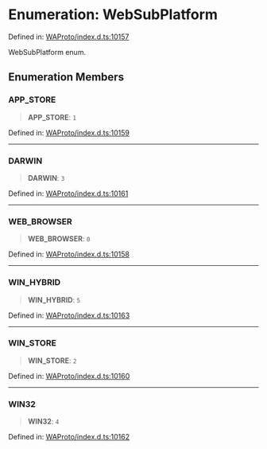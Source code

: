 # Enumeration: WebSubPlatform

Defined in: [WAProto/index.d.ts:10157](https://github.com/Fokusdotid/bail/blob/c270ba4454f95d50cec87a9d90b03360fac7058e/WAProto/index.d.ts#L10157)

WebSubPlatform enum.

## Enumeration Members

### APP\_STORE

> **APP\_STORE**: `1`

Defined in: [WAProto/index.d.ts:10159](https://github.com/Fokusdotid/bail/blob/c270ba4454f95d50cec87a9d90b03360fac7058e/WAProto/index.d.ts#L10159)

***

### DARWIN

> **DARWIN**: `3`

Defined in: [WAProto/index.d.ts:10161](https://github.com/Fokusdotid/bail/blob/c270ba4454f95d50cec87a9d90b03360fac7058e/WAProto/index.d.ts#L10161)

***

### WEB\_BROWSER

> **WEB\_BROWSER**: `0`

Defined in: [WAProto/index.d.ts:10158](https://github.com/Fokusdotid/bail/blob/c270ba4454f95d50cec87a9d90b03360fac7058e/WAProto/index.d.ts#L10158)

***

### WIN\_HYBRID

> **WIN\_HYBRID**: `5`

Defined in: [WAProto/index.d.ts:10163](https://github.com/Fokusdotid/bail/blob/c270ba4454f95d50cec87a9d90b03360fac7058e/WAProto/index.d.ts#L10163)

***

### WIN\_STORE

> **WIN\_STORE**: `2`

Defined in: [WAProto/index.d.ts:10160](https://github.com/Fokusdotid/bail/blob/c270ba4454f95d50cec87a9d90b03360fac7058e/WAProto/index.d.ts#L10160)

***

### WIN32

> **WIN32**: `4`

Defined in: [WAProto/index.d.ts:10162](https://github.com/Fokusdotid/bail/blob/c270ba4454f95d50cec87a9d90b03360fac7058e/WAProto/index.d.ts#L10162)
